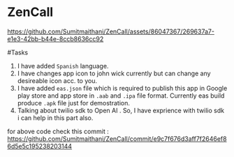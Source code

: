 # ZenCall

https://github.com/Sumitmaithani/ZenCall/assets/86047367/269637a7-e1e3-42bb-b44e-8ccb8636cc92

#Tasks
1. I have added `Spanish` language.
2. I have changes app icon to john wick currently but can change any desireable icon acc. to you.
3. I have added `eas.json` file which is required to publish this app in Google play store and app store in `.aab` and `.ipa` file format. Currently eas build produce `.apk` file just for demostration.
4. Talking about twilio sdk to Open AI . So, I have exprience with twilio sdk i can help in this part also.

for above code check this commit : https://github.com/Sumitmaithani/ZenCall/commit/e9c7f676d3aff7f2646ef86d5e5c195238203144

